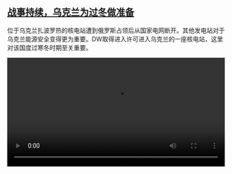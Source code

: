 <!--1691912826000-->
[战事持续，乌克兰为过冬做准备](https://www.dw.com/zh/%E6%88%98%E4%BA%8B%E6%8C%81%E7%BB%AD%EF%BC%8C%E4%B9%8C%E5%85%8B%E5%85%B0%E4%B8%BA%E8%BF%87%E5%86%AC%E5%81%9A%E5%87%86%E5%A4%87/a-66480766)
------

<p>位于乌克兰扎波罗热的核电站遭到俄罗斯占领后从国家电网断开。其他发电站对于乌克兰能源安全变得更为重要。DW取得进入许可进入乌克兰的一座核电站，这里对该国度过寒冬时期至关重要。</small></p><video src="https://tvdownloaddw-a.akamaihd.net/dwtv_video/flv/vdt_zh/2023/bchi230809_001_newseng230808_qnucplant14b_01icw_1_01r_AVC_1280x720.mp4" controls style="width:100%"></video>
